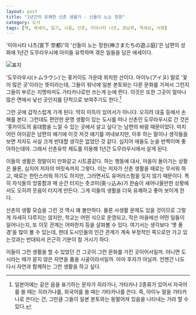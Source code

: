 ```yaml
---
layout: post
title: "1년간의 유쾌한 산촌 생활기 - 신들이 노는 정원"
category: 도서
tags: [책, 에세이, 일기, 시골, 산촌, 미야시타 나츠, 권남희, 책세상, 서평]
---
```


'미야시타 나츠(宮下 奈都)'의
'신들이 노는 정원(神さまたちの遊ぶ庭)'은
남편의 성화에 1년간 도무라우시에 아이들 유학하며 겪은 일들을 담은 에세이다.

![표지](https://lh3.googleusercontent.com/nbjYmOOQBTIjXwtedm2PE544oTFpEq8p0bLqS35CFcvTb0Gm-F_SVcRJ-K48PBTEk8PTfQyB_g3_qw=s480)

'도무라우시(トムラウシ)'는 홋카이도 가운데 위치한 산이다.
아이누(アイヌ) 말로 '꽃이 많은 곳'이라는 뜻이라는데,
그들이 워낙에 일본 본토와는 다른 문화를 가져서 그런지
그들이 부르는 지명마저도 가타카나로만 쓰는게 눈에 띈다.
이것은 또한 그곳이 얼마나 많은 면에서 낯선 곳인지를 단적으로 보여주기도 한다.[^1]

[^1]: 일본어에는 같은 음을 표기하는 문자가 히라가나, 가타카나 2종류가 있어서 자국어를 쓸 때는 히라가나를, 외국어를 쓸 때는 가타카나를 쓴다. 즉, 아이누 말을 가타카나로 쓴다는 건, 그만큼 그들이 일본 본토와는 동떨어져 있음을 나타내는 거라 할 수 있다.

그런 곳에 갑작스럽게 가게 된다.
딱히 이득이 있어서가 아니다.
오히려 대출 등에서 손해를 본다.
그런데도 편안한 문명 생활이 있는 도시를 떠나 산촌인 도무라우시로 간 것은
'홋카이도의 웅대함을 느낄 수 있는 곳에서 살고 싶다'는 남편의 바람 때문이었다.
마치 어린 아이같은 남편의 얘기에 이것 저것 얘기를 꺼내보지만,
이후 하는 말이나 생각들을 보면 저자도 사실 크게 반대할 생각은 없었던 것 같다.
심지어 애들도 눈을 반짝이며 좋아하는데야.
그래서 산촌유학 제도를 이용해 1년간 도무라우시에서 살게 된다.

이들의 생활은 정말이지 만화같고 시트콤같다.
하는 행동에 대사, 마을이 돌아가는 상황은 물론,
심지어 저자의 머릿속까지 그렇다.
이는 저자가 산촌 생활을 때로는 무서워 하고, 때로는 한탄스러워 하기도 하지만,
그러면서도 유머러스함을 잊지 않기 때문이다.
특히 자식들의 엉뚱함과 매 순간 터지는 츳코미(突っ込み)가
한숨이 새어나올만한 상황에서도 오히려 웃음이 터지게 만든다.
그게 이들의 생활을 더욱 유쾌하고 좋아 보이게 한다.

산촌의 생활 모습을 그린 것 역시 꽤 볼만하다.
물론 사생활 문제도 있을 것이므로 그렇게 자세히 다루지는 않지만,
학교는 어떤 식으로 운영되고,
작은 마을에선 어떤 일들이 일어나는지,
또 이웃 관계는 어떠한지 등을 살펴볼 수 있다.
여기서는 생각보다 '옛 풍경'을 많이 볼 수 있는데,
현대 도시인들의 인간 관계가 계속 부정적인 쪽으로만 가고 있는것과는 반대되서
은근히 기분이 참 거시기 하다.

이들이 그런 생활을 할 수 있었던 건 그곳이 그런 문화를 가진 곳이어서일까.
아니면 도시라는 때가 묻지 않은 자연을 품을 시골이라서일까.
아마 후자가 아닐까.
언젠간 나도 다시 자연과 함께하는 그런 생활을 하고 싶다.
